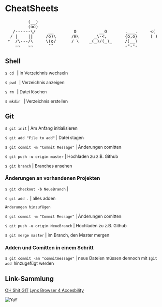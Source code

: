 # CheatSheets

<pre>
         (__)
         (oo)
   /------\/     __        O         __O       .___.     <( ,, )>
  / |    ||     /o)\      /H\      _\-<,       {o,o}     ( (..) )    (-_(-_(-_-)_-)_-)
 *  /\---/\     \(o/      / \    _(_)/(_)_     /)__)        -
    ~~   ~~      ¯¯                            -"-"-
</pre>

## Shell

`$ cd ` | in Verzeichnis wechseln

`$ pwd ` | Verzeichnis anzeigen

`$ rm ` | Datei löschen

`$ mkdir ` | Verzeichnis erstellen

## Git

`$ git init` | Am Anfang initialisieren

`$ git add "File to add"` | Datei stagen

`$ git commit -m "Commit Message"` | Änderungen comitten

`$ git push -u origin master` | Hochladen zu z.B. Github

`$ git branch` | Branches ansehen

### Änderungen an vorhandenen Projekten

`$ git checkout -b NeueBranch` |

`$ git add .` | alles adden

`Änderungen hinzufügen`

`$ git commit -m "Commit Message"` | Änderungen comitten

`$ git push -u origin NeueBranch` | Hochladen zu z.B. Github

`$ git merge master` | im Branch, den Master mergen

### Adden und Comitten in einem Schritt

`$ git commit -am "commitmessage"` | neue Dateien müssen dennoch mit `$git add `hinzugefügt werden

## Link-Sammlung

[OH Shit GIT](https://ohshitgit.com)
[Lynx Browser 4 Accesbility](https://wiki.ubuntuusers.de/Lynx/)

![YaY](https://media.giphy.com/media/pa37AAGzKXoek/giphy.gif)
